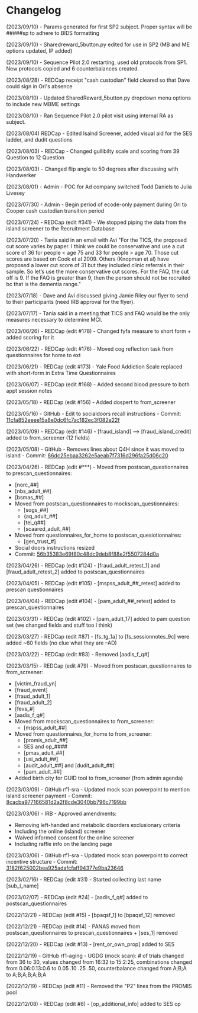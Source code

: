 # Changelog

(2023/09/10) - Params generated for first SP2 subject. Proper syntax will be #####sp to adhere to BIDS formatting

(2023/09/10) - Sharedreward_5button.py edited for use in SP2 (MB and ME options updated, IP added) 

(2023/09/10) - Sequence Pilot 2.0 restarting, used old protocols from SP1. New protocols copied and 6 counterbalances created. 

(2023/08/28) - REDCap receipt "cash custodian" field cleared so that Dave could sign in Ori's absence

(2023/08/10) - Updated SharedReward_5button.py dropdown menu options to include new MBME settings 

(2023/08/10) - Ran Sequence Pilot 2.0 pilot visit using internal RA as subject. 

(2023/08/04) REDCap - Edited Isalnd Screener, added visual aid for the SES ladder, and dudit questions

(2023/08/03) - REDCap - Changed gullibilty scale and scoring from 39 Question to 12 Question

(2023/08/03) - Changed flip angle to 50 degrees after discussing with Handwerker

(2023/08/01) - Admin - POC for Ad company switched Todd Daniels to Julia Livesey 

(2023/07/30) - Admin - Begin period of ecode-only payment during Ori to Cooper cash custodian transition period 

(2023/07/24) - REDCap (edit #341) - We stopped piping the data from the island screener to the Recruitment Database

(2023/07/20) - Tania said in an email with Avi  "For the TICS, the proposed cut score varies by paper. I think we could be conservative and use a cut score of 36 for people < age 75 and 33 for people > age 70. Those cut scores are based on Cook et al 2009.   Others (Knopman et al) have proposed a lower cut score of 31 but they included clinic referrals in their sample. So let’s use the more conservative cut scores. For the FAQ, the cut off is 9. If the FAQ is greater than 9, then the person should not be recruited bc that is the dementia range."

(2023/07/18) - Dave and Avi discussed giving Jamie Riley our flyer to send to their participants (need IRB approval for the flyer).

(2023/07/17) - Tania said in a meeting that TICS and FAQ would be the only measures necessary to determine MCI. 

(2023/06/26) - REDCap (edit #178) - Changed fyfa measure to short form + added scoring for it

(2023/06/22) - REDCap (edit #176) - Moved cog reflection task from questionnaires for home to ext

(2023/06/21) - REDCap (edit #173) - Yale Food Addiction Scale replaced with short-form in Extra Time Questionnaires

(2023/06/07) - REDCap (edit #168) - Added second blood pressure to both appt session notes

(2023/05/18) - REDCap (edit #156) - Added dospert to from_screener

(2023/05/16) - GitHub - Edit to socialdoors recall instructions - Commit: [11cfa852eeee15a8e0dc6fc7ac182ec3f082e22f](https://github.com/DVS-Lab/rf1-sra/commit/11cfa852eeee15a8e0dc6fc7ac182ec3f082e22f)

(2023/05/09) - REDCap (edit #146) - [fraud_island] --> [fraud_island_credit] added to from_screener (12 fields)

(2023/05/08) - GitHub - Removes lines about Q4H since it was moved to island - Commit: [86dc25ebaa3262e5aeab7f7316d296fa25d06c20](https://github.com/DVS-Lab/rf1-sra/commit/86dc25ebaa3262e5aeab7f7316d296fa25d06c20)

(2023/04/26) - REDCap (edit #***) - Moved from postscan_questionnaires to prescan_questionnaires:
  - [norc_##]
  - [nbs_adult_##]
  - [bsmas_##]
- Moved from postscan_questionnaires to mockscan_questionnaires:
  - [sogs_##]
  - {aq_adult_##]
  - [tei_q##]
  - [scaared_adult_##]
- Moved from questionnaires_for_home to postscan_quesiotionnaires:
  - [gen_trust_#]
- Social doors instructions resized
- Commit: [56b35383e69f80c48dc9deb8f88e2f5507284d0a](https://github.com/DVS-Lab/rf1-sra/commit/56b35383e69f80c48dc9deb8f88e2f5507284d0a)

(2023/04/26) - REDCap (edit #124) - [fraud_adult_retest_1] and [fraud_adult_retest_2] added to postscan_questionnaires

(2023/04/05) - REDCap (edit #105) - [mspss_adult_##_retest] added to prescan questionnaires

(2023/04/04) - REDCap (edit #104) - [pam_adult_##_retest] added to prescan_questionnaires

(2023/03/31) - REDCap (edit #102) - [pam_adult_17] added to pam question set (we changed fields and stuff too I think)

(2023/03/27) - REDCap (edit #87) - [fs_tg_1a] to [fs_sessionnotes_9c] were added ~60 fields (no clue what they are –AD)

(2023/03/22) - REDCap (edit #83) - Removed [aadis_f_q#]

(2023/03/15) - REDCap (edit #79) - Moved from postscan_questionnaires to from_screener:
  - [victim_fraud_yn]
  - [fraud_event]
  - [fraud_adult_1]
  - [fraud_adult_2]
  - [fevs_#]
  - [aadis_f_q#]
- Moved from mockscan_questionnaires to from_screener:
  - [mspss_adult_##]
- Moved from questionnaires_for_home to from_screener:
  - [promis_adult_##]
  - SES and op_####
  - [pmas_adult_##]
  - [usi_adult_##]
  - [audit_adult_##] and [dudit_adult_##]
  - [pam_adult_##]
- Added birth city for GUID tool to from_screener (from admin agenda)

(2023/03/09) - GitHub rf1-sra - Updated mock scan powerpoint to mention island screener payment - Commit: [8cacba977166581d2a2f8cde3040bb796c7199bb](https://github.com/DVS-Lab/rf1-sra/commit/8cacba977166581d2a2f8cde3040bb796c7199bb)

(2023/03/06) - IRB - Approved amendments:
  - Removing left-handed and metabolic disorders exclusionary criteria
  - Including the online (island) screener
  - Waived informed consent for the online screener
  - Including raffle info on the landing page

(2023/03/06) - GitHub rf1-sra - Updated mock scan powerpoint to correct incentive structure - Commit: [3182f625002bea925adafcfaff94377e9ba23646](https://github.com/DVS-Lab/rf1-sra/commit/3182f625002bea925adafcfaff94377e9ba23646#diff-cf94eee262c95ddaf2e49065a8a35a6c5d6b8e747702d3dc9f7392d7a8859b43)

(2023/02/16) - REDCap (edit #31) - Started collecting last name [sub_l_name]

(2023/02/07) - REDCap (edit #24) - [aadis_f_q#] added to postscan_questionnaires

(2022/12/21) - REDCap (edit #15) - [bpaqsf_1] to [bpaqsf_12] removed

(2022/12/21) - REDCap (edit #14) - PANAS moved from postscan_questionnaires to prescan_questionnaires + [ses_1] removed

(2022/12/20) - REDCap (edit #13) - [rent_or_own_prop] added to SES

(2022/12/19) - GitHub rf1-aging - UGDG (mock scan): # of trials changed from 36 to 30, values changed from 16:32 to 15:2:25, combinations changed from 0.06:0.13:0.6 to 0.05 .10 .25 .50, counterbalance changed from A;B;A to A;B;A;B;A;B;A

(2022/12/19) - REDCap (edit #11) - Removed the "P2" lines from the PROMIS pool

(2022/12/08) - REDCap (edit #8) - [op_additional_info] added to SES op
